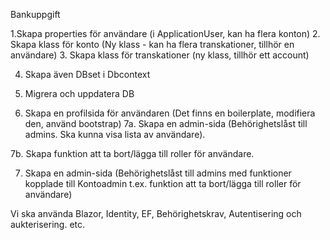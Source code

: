 ﻿Bankuppgift

1.Skapa properties för användare (i ApplicationUser, kan ha flera konton)
2. Skapa klass för konto (Ny klass - kan ha flera transkationer, tillhör en användare)
3. Skapa klass för transkationer (ny klass, tillhör ett account)

4. Skapa även DBset i Dbcontext

5. Migrera och uppdatera DB

6. Skapa en profilsida för användaren (Det finns en boilerplate, modifiera den, använd bootstrap)
7a. Skapa en admin-sida (Behörighetslåst till admins. Ska kunna visa lista av användare).

7b. Skapa funktion att ta bort/lägga till roller för användare.

7. Skapa en admin-sida (Behörighetslåst till admins med funktioner kopplade till Kontoadmin t.ex. funktion att ta bort/lägga till roller för användare)


Vi ska använda Blazor, Identity, EF, Behörighetskrav, Autentisering och aukterisering. etc.


